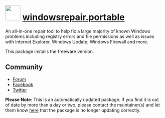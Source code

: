 # <img src="https://cdn.jsdelivr.net/gh/mkevenaar/chocolatey-packages@c4a2bf81dfb064ee796b2ef3671927fe56a3c7a3/icons/windowsrepair.png" width="48" height="48"/> [windowsrepair.portable](https://community.chocolatey.org/packages/windowsrepair.portable)

An all-in-one repair tool to help fix a large majority of known Windows problems including registry errors and file permissions as well as issues with Internet Explorer, Windows Update, Windows Firewall and more.

This package installs the freeware version.

## Community

- [Forum](http://www.tweaking.com/forums/)
- [Facebook](https://www.facebook.com/tweakingdotcom)
- [Twitter](https://twitter.com/tweaking_com)

**Please Note**: This is an automatically updated package. If you find it is
out of date by more than a day or two, please contact the maintainer(s) and
let them know [here](https://github.com/mkevenaar/chocolatey-packages/issues) that the package is no longer updating correctly.
